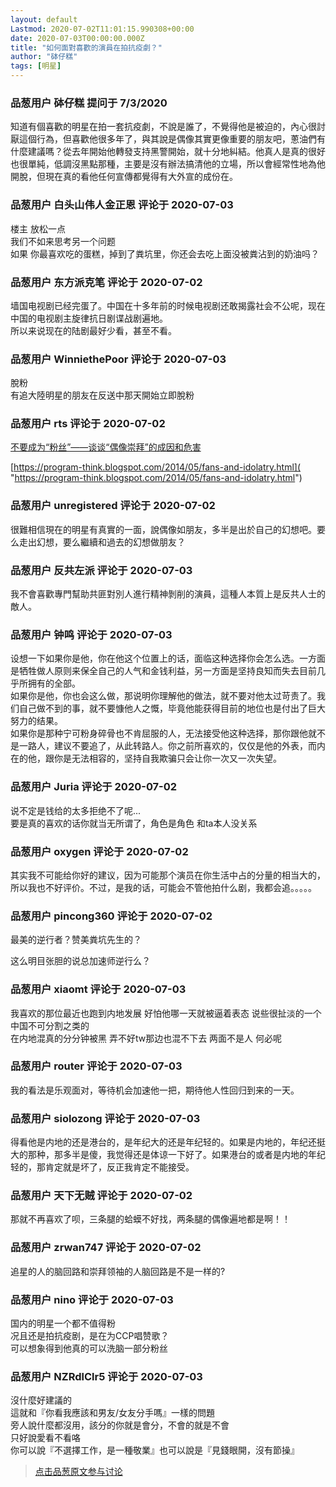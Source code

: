 ```yaml
---
layout: default
Lastmod: 2020-07-02T11:01:15.990308+00:00
date: 2020-07-03T00:00:00.000Z
title: "如何面對喜歡的演員在拍抗疫劇？"
author: "砵仔糕"
tags: [明星]
---
```



### 品葱用户 **砵仔糕** 提问于 7/3/2020
    
知道有個喜歡的明星在拍一套抗疫劇，不說是誰了，不覺得他是被迫的，內心很討厭這個行為，但喜歡他很多年了，與其說是偶像其實更像重要的朋友吧，蔥油們有什麼建議嗎？從去年開始他轉發支持黑警開始，就十分地糾結。他真人是真的很好也很單純，低調沒黑點那種，主要是沒有辦法搞清他的立場，所以會經常性地為他開脫，但現在真的看他任何宣傳都覺得有大外宣的成份在。
    
                

### 品葱用户 **白头山伟人金正恩** 评论于 2020-07-03
        
楼主 放松一点  
我们不如来思考另一个问题  
如果 你最喜欢吃的蛋糕，掉到了粪坑里，你还会去吃上面没被粪沾到的奶油吗？
        
                

### 品葱用户 **东方派克笔** 评论于 2020-07-02
        
墙国电视剧已经完蛋了。中国在十多年前的时候电视剧还敢揭露社会不公呢，现在中国的电视剧主旋律抗日剧谍战剧遍地。  
所以来说现在的陆剧最好少看，甚至不看。
        
                

### 品葱用户 **WinniethePoor** 评论于 2020-07-03
        
脫粉  
有追大陸明星的朋友在反送中那天開始立即脫粉
        
                

### 品葱用户 **rts** 评论于 2020-07-02
        
[不要成为“粉丝”——谈谈“偶像崇拜”的成因和危害]( "https://program-think.blogspot.com/2014/05/fans-and-idolatry.html")  
  
[https://program-think.blogspot.com/2014/05/fans-and-idolatry.html]( "https://program-think.blogspot.com/2014/05/fans-and-idolatry.html")
        
                

### 品葱用户 **unregistered** 评论于 2020-07-02
        
很難相信現在的明星有真實的一面，說偶像如朋友，多半是出於自己的幻想吧。要么走出幻想，要么繼續和過去的幻想做朋友？
        
                

### 品葱用户 **反共左派** 评论于 2020-07-03
        
我不會喜歡專門幫助共匪對別人進行精神剝削的演員，這種人本質上是反共人士的敵人。
        
                

### 品葱用户 **钟鸣** 评论于 2020-07-03
        
设想一下如果你是他，你在他这个位置上的话，面临这种选择你会怎么选。一方面是牺牲做人原则来保全自己的人气和金钱利益，另一方面是坚持良知而失去目前几乎所拥有的全部。  
如果你是他，你也会这么做，那说明你理解他的做法，就不要对他太过苛责了。我们自己做不到的事，就不要慷他人之慨，毕竟他能获得目前的地位也是付出了巨大努力的结果。  
如果你是那种宁可粉身碎骨也不肯屈服的人，无法接受他这种选择，那你跟他就不是一路人，建议不要追了，从此转路人。你之前所喜欢的，仅仅是他的外表，而内在的他，跟你是无法相容的，坚持自我欺骗只会让你一次又一次失望。
        
                

### 品葱用户 **Juria** 评论于 2020-07-02
        
说不定是钱给的太多拒绝不了呢...  
要是真的喜欢的话你就当无所谓了，角色是角色 和ta本人没关系
        
                

### 品葱用户 **oxygen** 评论于 2020-07-02
        
其实我不可能给你好的建议，因为可能那个演员在你生活中占的分量的相当大的，所以我也不好评价。不过，是我的话，可能会不管他拍什么剧，我都会追。。。。。
        
                

### 品葱用户 **pincong360** 评论于 2020-07-02
        
最美的逆行者？赞美粪坑先生的？  
  
这么明目张胆的说总加速师逆行么？
        
                

### 品葱用户 **xiaomt** 评论于 2020-07-03
        
我喜欢的那位最近也跑到内地发展 好怕他哪一天就被逼着表态 说些很扯淡的一个中国不可分割之类的  
在内地混真的分分钟被黑 弄不好tw那边也混不下去 两面不是人 何必呢
        
                

### 品葱用户 **router** 评论于 2020-07-03
        
我的看法是乐观面对，等待机会加速他一把，期待他人性回归到来的一天。
        
                

### 品葱用户 **siolozong** 评论于 2020-07-03
        
得看他是内地的还是港台的，是年纪大的还是年纪轻的。如果是内地的，年纪还挺大的那种，那多半是傻，我觉得还是体谅一下好了。如果港台的或者是内地的年纪轻的，那肯定就是坏了，反正我肯定不能接受。
        
                

### 品葱用户 **天下无贼** 评论于 2020-07-02
        
那就不再喜欢了呗，三条腿的蛤蟆不好找，两条腿的偶像遍地都是啊！！
        
                

### 品葱用户 **zrwan747** 评论于 2020-07-02
        
追星的人的脑回路和崇拜领袖的人脑回路是不是一样的?
        
                

### 品葱用户 **nino** 评论于 2020-07-03
        
国内的明星一个都不值得粉  
况且还是拍抗疫剧，是在为CCP唱赞歌？  
可以想象得到他真的可以洗脑一部分粉丝
        
                

### 品葱用户 **NZRdlClr5** 评论于 2020-07-03
        
沒什麼好建議的  
這就和『你看我應該和男友/女友分手嗎』一樣的問題  
旁人說什麼都沒用，該分的你就是會分，不會的就是不會  
只好說愛看不看咯  
你可以說『不選擇工作，是一種敬業』也可以說是『見錢眼開，沒有節操』
        
                





> [点击品葱原文参与讨论](https://pincong.rocks/question/27990)

